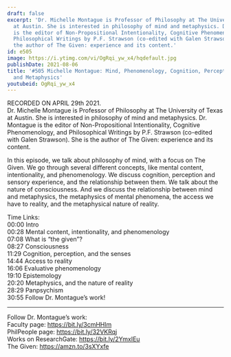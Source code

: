 ```yaml
---
draft: false
excerpt: 'Dr. Michelle Montague is Professor of Philosophy at The University of Texas
  at Austin. She is interested in philosophy of mind and metaphysics. Dr. Montague
  is the editor of Non-Propositional Intentionality, Cognitive Phenomenology, and
  Philosophical Writings by P.F. Strawson (co-edited with Galen Strawson). She is
  the author of The Given: experience and its content.'
id: e505
image: https://i.ytimg.com/vi/OgRqi_yw_x4/hqdefault.jpg
publishDate: 2021-08-06
title: '#505 Michelle Montague: Mind, Phenomenology, Cognition, Perception, Consciousness,
  and Metaphysics'
youtubeid: OgRqi_yw_x4
---
```

RECORDED ON APRIL 29th 2021.  
Dr. Michelle Montague is Professor of Philosophy at The University of Texas at Austin. She is interested in philosophy of mind and metaphysics. Dr. Montague is the editor of Non-Propositional Intentionality, Cognitive Phenomenology, and Philosophical Writings by P.F. Strawson (co-edited with Galen Strawson). She is the author of The Given: experience and its content.

In this episode, we talk about philosophy of mind, with a focus on The Given. We go through several different concepts, like mental content, intentionality, and phenomenology. We discuss cognition, perception and sensory experience, and the relationship between them. We talk about the nature of consciousness. And we discuss the relationship between mind and metaphysics, the metaphysics of mental phenomena, the access we have to reality, and the metaphysical nature of reality.

Time Links:  
00:00 Intro  
00:28  Mental content, intentionality, and phenomenology  
07:08  What is “the given”?  
08:27  Consciousness  
11:29  Cognition, perception, and the senses  
14:44  Access to reality  
16:06  Evaluative phenomenology  
19:10  Epistemology  
20:20  Metaphysics, and the nature of reality  
28:29  Panpsychism  
30:55  Follow Dr. Montague’s work!

---

Follow Dr. Montague’s work:  
Faculty page: https://bit.ly/3cmHHlm  
PhilPeople page: https://bit.ly/32VKRqj  
Works on ResearchGate: https://bit.ly/2YmxIEu  
The Given: https://amzn.to/3sXYxfe
